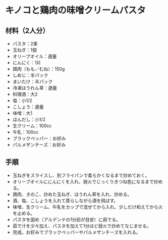 # キノコと鶏肉の味噌クリームパスタ


## 材料（2人分）
- パスタ：2束
- 玉ねぎ：1個
- オリーブオイル：適量
- にんにく：1片
- 鶏肉（もも／むね）：150g
- しめじ：半パック
- まいたけ：半パック
- 冷凍ほうれん草：適量
- 料理酒：大2
- 塩：小1/2
- こしょう：適量
- 味噌：大1
- ほんだし：小1/2
- 生クリーム：100cc
- 牛乳：100cc
- ブラックペッパー：お好み
- パルメザンチーズ：お好み


## 手順
- 玉ねぎをスライスし、別フライパンで柔らかくなるまで炒めておく。
- オリーブオイルににんにくを入れ、弱火でじっくりきつね色になるまで炒める。
- 鶏肉、きのこ、炒めた玉ねぎ、ほうれん草を入れ、炒める。
- 酒、塩、こしょうを入れて蒸らしながら酒を飛ばす。
- 味噌、生クリーム、牛乳をカップで混ぜてから入れ、少しだけ和えてから火を止める。
- パスタを固め（アルデンテの1分前が目安）に茹でる。
- 茹で汁を少々加え、パスタを加えて1分ほど弱火で炒めてなじませる。
- 完成。お好みでブラックペッパーやパルメザンチーズを入れる。
